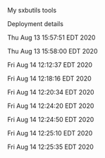 My sxbutils tools
































Deployment details

Thu Aug 13 15:57:51 EDT 2020

Thu Aug 13 15:58:00 EDT 2020

Fri Aug 14 12:12:37 EDT 2020

Fri Aug 14 12:18:16 EDT 2020

Fri Aug 14 12:20:34 EDT 2020

Fri Aug 14 12:24:20 EDT 2020

Fri Aug 14 12:24:50 EDT 2020

Fri Aug 14 12:25:10 EDT 2020

Fri Aug 14 12:25:35 EDT 2020

